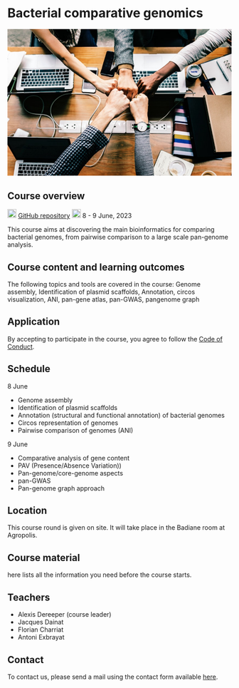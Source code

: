 # Bacterial comparative genomics

![](pages/images/achievement-agreement-arms-1068523.jpg)

## Course overview

<img src="https://www.svgrepo.com/show/305241/github.svg"
    width="20" height="20"/>
    [GitHub repository]( {{config.repo_url}})
<img src="https://www.svgrepo.com/show/20800/event-date-and-time-symbol.svg"
    width="20" height="20"/>
    8 - 9 June, 2023

This course aims at discovering the main bioinformatics for comparing bacterial genomes, from pairwise comparison to a large scale pan-genome analysis.


## Course content and learning outcomes

The following topics and tools are covered in the course:
Genome assembly, Identification of plasmid scaffolds, Annotation, circos visualization, ANI, pan-gene atlas, pan-GWAS, pangenome graph


## Application

By accepting to participate in the course, you agree to follow the [Code of Conduct](pages/course-information/code-of-conduct.md).

## Schedule

8 June

* Genome assembly
* Identification of plasmid scaffolds
* Annotation (structural and functional annotation) of bacterial genomes
* Circos representation of genomes
* Pairwise comparison of genomes (ANI)


9 June
 
* Comparative analysis of gene content  
* PAV (Presence/Absence Variation))  
* Pan-genome/core-genome aspects  
* pan-GWAS  
* Pan-genome graph approach  


## Location

This course round is given on site. It will take place in the Badiane room at Agropolis.

## Course material

here lists all the information you need before the course starts. 

## Teachers

* Alexis Dereeper (course leader)
* Jacques Dainat
* Florian Charriat
* Antoni Exbrayat


## Contact

To contact us, please send a mail using the contact form available [here]({{contact}}).
